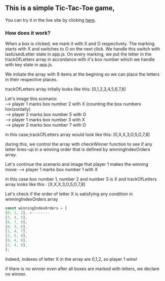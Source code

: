 ## This is a simple Tic-Tac-Toe game,

You can try it in the live site by clicking [here](https://pedantic-benz-58aefd.netlify.app/).

### How does it work?

When a box is clicked, we mark it with X and O respectively. The marking starts with X
and switches to O on the next click. We handle this switch with lastUsedLetter
state in app.js. On every marking, we put the letter in the trackOfLetters array in accordance with it's box number which we handle with key state in app.js.

We initiate the array with 9 items at the begining so we can place the letters in
their respective places.

trackOfLetters array initally looks like this: [0,1,2,3,4,5,6,7,8]

Let's image this scenario:  
--> player 1 marks box number 2 with X (counting the box numbers horizontally)   
--> player 2 marks box number 5 with O   
--> player 1 marks box number 3 with X   
--> player 2 marks box number 7 with O  

in this case,trackOfLetters array would look like this: [0,X,X,3,O,5,O,7,8]

during this, we control the array with checkWinner function to see if any letter
lines-up in a winning order that is defined by winningIndexOrders array.

Let's continue the scenario and image that player 1 makes the winning move:
--> player 1 marks box number 1 with X

in this case box number 1, number 2 and number 3 is X and trackOfLetters array looks like this : [X,X,X,3,O,5,O,7,8]

Let's check if the order of letter X is satisfying any condition in winningIndexOrders
array

```javascript
const winningIndexOrders = [
[0, 1, 2], <--------
[3, 4, 5],
[6, 7, 8],
[0, 3, 6],
[1, 4, 7],
[2, 5, 8],
[0, 4, 8],
[2, 4, 6],
];
```

Indeed, indexes of letter X in the array are 0,1,2, so player 1 wins!

if there is no winner even after all boxes are marked with letters, we declare no winner.

